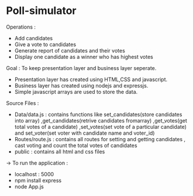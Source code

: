 # Poll-simulator

Operations :

- Add candidates  
- Give a vote to candidates  
- Generate report of candidates and their votes  
- Display one candidate as a winner who has highest votes    

Goal : To keep presentation layer and business layer seperate.

- Presentation layer has created using HTML,CSS and javascript.
- Business layer has created using nodejs and expressjs.
- Simple javascript arrays are used to store the data.

Source Files :  
 - Data/data.js : contains functions like set_candidates(store candidates into array) ,get_candidates(retrive candidates fromarray) ,get_votes(get total votes of a candidate)                      ,set_votes(set vote of a particular candidate) and set_voter(set voter with candidate name and voter_id)
 - Routes/route.js : contains all routes for setting and getting candidates , cast voting and count the total votes of candidates 
 - public : contains all html and css files

-> To run the application :  
- localhost : 5000  
- npm install express  
- node App.js   

